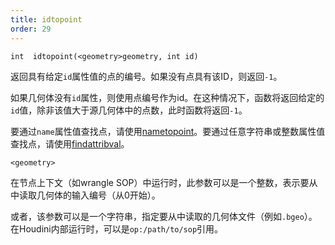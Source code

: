 ```yaml
---
title: idtopoint
order: 29
---
```

`int  idtopoint(<geometry>geometry, int id)`

返回具有给定`id`属性值的点的编号。如果没有点具有该ID，则返回`-1`。

如果几何体没有`id`属性，则使用点编号作为id。在这种情况下，函数将返回给定的`id`值，除非该值大于源几何体中的点数，此时函数将返回`-1`。

要通过`name`属性值查找点，请使用[nametopoint](nametopoint.html "通过name属性查找点")。要通过任意字符串或整数属性值查找点，请使用[findattribval](findattribval.html "查找具有特定属性值的图元/点/顶点")。

`<geometry>`

在节点上下文（如wrangle SOP）中运行时，此参数可以是一个整数，表示要从中读取几何体的输入编号（从0开始）。

或者，该参数可以是一个字符串，指定要从中读取的几何体文件（例如`.bgeo`）。在Houdini内部运行时，可以是`op:/path/to/sop`引用。